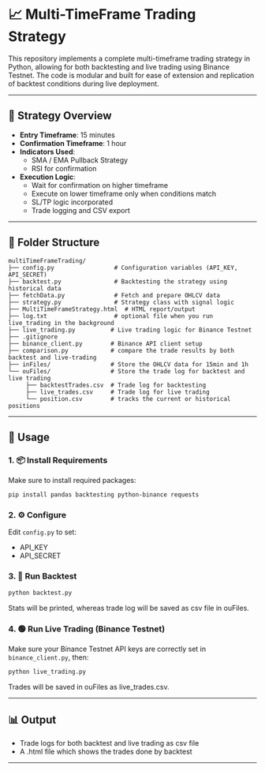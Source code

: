 
# 📈 Multi-TimeFrame Trading Strategy

This repository implements a complete multi-timeframe trading strategy in Python, allowing for both backtesting and live trading using Binance Testnet. The code is modular and built for ease of extension and replication of backtest conditions during live deployment.

---

## 🧠 Strategy Overview

- **Entry Timeframe**: 15 minutes  
- **Confirmation Timeframe**: 1 hour  
- **Indicators Used**:
  - SMA / EMA Pullback Strategy
  - RSI for confirmation
- **Execution Logic**:
  - Wait for confirmation on higher timeframe
  - Execute on lower timeframe only when conditions match
  - SL/TP logic incorporated
  - Trade logging and CSV export

---

## 📁 Folder Structure

```text
multiTimeFrameTrading/
├── config.py                 # Configuration variables (API_KEY, API_SECRET)
├── backtest.py               # Backtesting the strategy using historical data
├── fetchData.py              # Fetch and prepare OHLCV data
├── strategy.py               # Strategy class with signal logic
├── MultiTimeFrameStrategy.html  # HTML report/output
├── log.txt                   # optional file when you run live_trading in the background
├── live_trading.py          # Live trading logic for Binance Testnet
├── .gitignore
├── binance_client.py        # Binance API client setup
├── comparison.py            # compare the trade results by both backtest and live-trading
├── inFiles/                 # Store the OHLCV data for 15min and 1h
└── ouFiles/                 # Store the trade log for backtest and live trading
     ├── backtestTrades.csv  # Trade log for backtesting
     ├── live_trades.csv     # Trade log for live trading
     └── position.csv        # tracks the current or historical positions
```

---

## 🚀 Usage

### 1. 📦 Install Requirements
Make sure to install required packages:

```bash
pip install pandas backtesting python-binance requests
```

### 2. ⚙️ Configure
Edit `config.py` to set:
- API_KEY
- API_SECRET 

### 3. 🧪 Run Backtest

```bash
python backtest.py
```

Stats will be printed, whereas trade log will be saved as csv file in ouFiles.

### 4. 🟢 Run Live Trading (Binance Testnet)

Make sure your Binance Testnet API keys are correctly set in `binance_client.py`, then:

```bash
python live_trading.py
```

Trades will be saved in ouFiles as live_trades.csv.

---

## 📊 Output

- Trade logs for both backtest and live trading as csv file
- A .html file which shows the trades done by backtest

---
